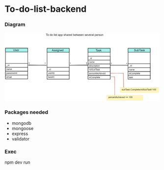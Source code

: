 # To-do-list-backend
### Diagram

![img](https://github.com/Enjaileu/To-do-list-backend/blob/main/diagram.png)

### Packages needed
- mongodb
- mongoose
- express
- validator

### Exec
npm dev run
